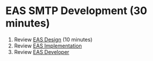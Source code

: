 # EAS SMTP Development (30 minutes)

1. Review [EAS Design](../design/EAS-DESIGN.md) (10 minutes)
2. Review [EAS Implementation](../design/EAS-IMPLEMENTATION.md)
3. Review [EAS Developer](../design/EAS-DEVELOPER.md)
